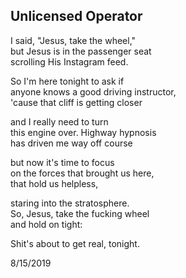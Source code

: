 ## Unlicensed Operator

I said, "Jesus, take the wheel,"  
but Jesus is in the passenger seat  
scrolling His Instagram feed.  

So I'm here tonight to ask if  
anyone knows a good driving instructor,  
'cause that cliff is getting closer  

and I really need to turn  
this engine over. Highway hypnosis  
has driven me way off course  

but now it's time to focus  
on the forces that brought us here,  
that hold us helpless,  

staring into the stratosphere.  
So, Jesus, take the fucking wheel  
and hold on tight:  

Shit's about to get real, tonight.

8/15/2019